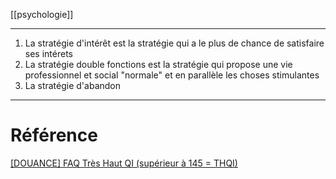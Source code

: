 [[psychologie]]
___
1. La stratégie d'intérêt est la stratégie qui a le plus de chance de satisfaire ses intérets
2. La stratégie double fonctions est la stratégie qui propose une vie professionnel et social "normale" et en parallèle les choses stimulantes
3. La stratégie d'abandon
___
# Référence
[[DOUANCE] FAQ Très Haut QI (supérieur à 145 = THQI)](http://www.douance.org/qi/thqi.html)